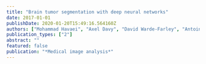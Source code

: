 ```yaml
---
title: "Brain tumor segmentation with deep neural networks"
date: 2017-01-01
publishDate: 2020-01-20T15:49:16.564160Z
authors: ["Mohammad Havaei", "Axel Davy", "David Warde-Farley", "Antoine Biard", "Aaron Courville", "Yoshua Bengio", "Chris Pal", "Pierre-Marc Jodoin", "Hugo Larochelle"]
publication_types: ["2"]
abstract: ""
featured: false
publication: "*Medical image analysis*"
---
```


